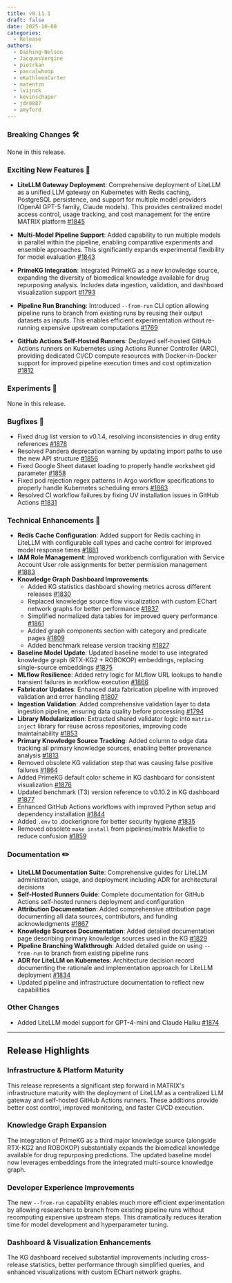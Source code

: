 ```yaml
---
title: v0.11.1
draft: false
date: 2025-10-08
categories:
  - Release
authors:
  - Dashing-Nelson
  - JacquesVergine
  - piotrkan
  - pascalwhoop
  - eKathleenCarter
  - matentzn
  - lvijnck
  - kevinschaper
  - jdr0887
  - amyford
---
```


### Breaking Changes 🛠

None in this release.

### Exciting New Features 🎉

- **LiteLLM Gateway Deployment**: Comprehensive deployment of LiteLLM as a unified LLM gateway on Kubernetes with Redis caching, PostgreSQL persistence, and support for multiple model providers (OpenAI GPT-5 family, Claude models). This provides centralized model access control, usage tracking, and cost management for the entire MATRIX platform [#1845](https://github.com/everycure-org/matrix/pull/1845)

- **Multi-Model Pipeline Support**: Added capability to run multiple models in parallel within the pipeline, enabling comparative experiments and ensemble approaches. This significantly expands experimental flexibility for model evaluation [#1843](https://github.com/everycure-org/matrix/pull/1843)

- **PrimeKG Integration**: Integrated PrimeKG as a new knowledge source, expanding the diversity of biomedical knowledge available for drug repurposing analysis. Includes data ingestion, validation, and dashboard visualization support [#1793](https://github.com/everycure-org/matrix/pull/1793)

- **Pipeline Run Branching**: Introduced `--from-run` CLI option allowing pipeline runs to branch from existing runs by reusing their output datasets as inputs. This enables efficient experimentation without re-running expensive upstream computations [#1769](https://github.com/everycure-org/matrix/pull/1769)

- **GitHub Actions Self-Hosted Runners**: Deployed self-hosted GitHub Actions runners on Kubernetes using Actions Runner Controller (ARC), providing dedicated CI/CD compute resources with Docker-in-Docker support for improved pipeline execution times and cost optimization [#1812](https://github.com/everycure-org/matrix/pull/1812)

### Experiments 🧪

None in this release.

### Bugfixes 🐛

- Fixed drug list version to v0.1.4, resolving inconsistencies in drug entity references [#1878](https://github.com/everycure-org/matrix/pull/1878)
- Resolved Pandera deprecation warning by updating import paths to use the new API structure [#1856](https://github.com/everycure-org/matrix/pull/1856)
- Fixed Google Sheet dataset loading to properly handle worksheet gid parameter [#1858](https://github.com/everycure-org/matrix/pull/1858)
- Fixed pod rejection regex patterns in Argo workflow specifications to properly handle Kubernetes scheduling errors [#1863](https://github.com/everycure-org/matrix/pull/1863)
- Resolved CI workflow failures by fixing UV installation issues in GitHub Actions [#1831](https://github.com/everycure-org/matrix/pull/1831)

### Technical Enhancements 🧰

- **Redis Cache Configuration**: Added support for Redis caching in LiteLLM with configurable call types and cache control for improved model response times [#1881](https://github.com/everycure-org/matrix/pull/1881)
- **IAM Role Management**: Improved workbench configuration with Service Account User role assignments for better permission management [#1883](https://github.com/everycure-org/matrix/pull/1883)
- **Knowledge Graph Dashboard Improvements**:
  - Added KG statistics dashboard showing metrics across different releases [#1830](https://github.com/everycure-org/matrix/pull/1830)
  - Replaced knowledge source flow visualization with custom EChart network graphs for better performance [#1837](https://github.com/everycure-org/matrix/pull/1837)
  - Simplified normalized data tables for improved query performance [#1861](https://github.com/everycure-org/matrix/pull/1861)
  - Added graph components section with category and predicate pages [#1809](https://github.com/everycure-org/matrix/pull/1809)
  - Added benchmark release version tracking [#1827](https://github.com/everycure-org/matrix/pull/1827)
- **Baseline Model Update**: Updated baseline model to use integrated knowledge graph (RTX-KG2 + ROBOKOP) embeddings, replacing single-source embeddings [#1875](https://github.com/everycure-org/matrix/pull/1875)
- **MLflow Resilience**: Added retry logic for MLflow URL lookups to handle transient failures in workflow execution [#1866](https://github.com/everycure-org/matrix/pull/1866)
- **Fabricator Updates**: Enhanced data fabrication pipeline with improved validation and error handling [#1807](https://github.com/everycure-org/matrix/pull/1807)
- **Ingestion Validation**: Added comprehensive validation layer to data ingestion pipeline, ensuring data quality before processing [#1794](https://github.com/everycure-org/matrix/pull/1794)
- **Library Modularization**: Extracted shared validator logic into `matrix-inject` library for reuse across repositories, improving code maintainability [#1853](https://github.com/everycure-org/matrix/pull/1853)
- **Primary Knowledge Source Tracking**: Added column to edge data tracking all primary knowledge sources, enabling better provenance analysis [#1813](https://github.com/everycure-org/matrix/pull/1813)
- Removed obsolete KG validation step that was causing false positive failures [#1864](https://github.com/everycure-org/matrix/pull/1864)
- Added PrimeKG default color scheme in KG dashboard for consistent visualization [#1876](https://github.com/everycure-org/matrix/pull/1876)
- Updated benchmark (T3) version reference to v0.10.2 in KG dashboard [#1877](https://github.com/everycure-org/matrix/pull/1877)
- Enhanced GitHub Actions workflows with improved Python setup and dependency installation [#1844](https://github.com/everycure-org/matrix/pull/1844)
- Added `.env` to .dockerignore for better security hygiene [#1835](https://github.com/everycure-org/matrix/pull/1835)
- Removed obsolete `make install` from pipelines/matrix Makefile to reduce confusion [#1859](https://github.com/everycure-org/matrix/pull/1859)

### Documentation ✏️

- **LiteLLM Documentation Suite**: Comprehensive guides for LiteLLM administration, usage, and deployment including ADR for architectural decisions
- **Self-Hosted Runners Guide**: Complete documentation for GitHub Actions self-hosted runners deployment and configuration
- **Attribution Documentation**: Added comprehensive attribution page documenting all data sources, contributors, and funding acknowledgments [#1867](https://github.com/everycure-org/matrix/pull/1867)
- **Knowledge Sources Documentation**: Added detailed documentation page describing primary knowledge sources used in the KG [#1829](https://github.com/everycure-org/matrix/pull/1829)
- **Pipeline Branching Walkthrough**: Added detailed guide on using `--from-run` to branch from existing pipeline runs
- **ADR for LiteLLM on Kubernetes**: Architecture decision record documenting the rationale and implementation approach for LiteLLM deployment [#1834](https://github.com/everycure-org/matrix/pull/1834)
- Updated pipeline and infrastructure documentation to reflect new capabilities

### Other Changes

- Added LiteLLM model support for GPT-4-mini and Claude Haiku [#1874](https://github.com/everycure-org/matrix/pull/1874)

---

## Release Highlights

### Infrastructure & Platform Maturity

This release represents a significant step forward in MATRIX's infrastructure maturity with the deployment of LiteLLM as a centralized LLM gateway and self-hosted GitHub Actions runners. These additions provide better cost control, improved monitoring, and faster CI/CD execution.

### Knowledge Graph Expansion

The integration of PrimeKG as a third major knowledge source (alongside RTX-KG2 and ROBOKOP) substantially expands the biomedical knowledge available for drug repurposing predictions. The updated baseline model now leverages embeddings from the integrated multi-source knowledge graph.

<!-- TODO: Data Science team should add a summary of the integrated KG baseline model performance improvements compared to single-source embeddings -->

### Developer Experience Improvements

The new `--from-run` capability enables much more efficient experimentation by allowing researchers to branch from existing pipeline runs without recomputing expensive upstream steps. This dramatically reduces iteration time for model development and hyperparameter tuning.

### Dashboard & Visualization Enhancements

The KG dashboard received substantial improvements including cross-release statistics, better performance through simplified queries, and enhanced visualizations with custom EChart network graphs.
